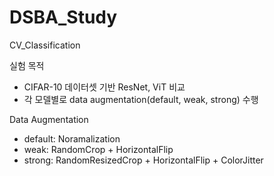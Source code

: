 # DSBA_Study

CV_Classification

실험 목적
- CIFAR-10 데이터셋 기반 ResNet, ViT 비교
- 각 모델별로 data augmentation(default, weak, strong) 수행

Data Augmentation
- default: Noramalization
- weak: RandomCrop + HorizontalFlip
- strong: RandomResizedCrop + HorizontalFlip + ColorJitter

